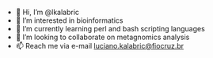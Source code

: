 - 👋 Hi, I’m @lkalabric
- 👀 I’m interested in bioinformatics
- 🌱 I’m currently learning perl and bash scripting languages
- 💞️ I’m looking to collaborate on metagnomics analysis
- 📫 Reach me via e-mail luciano.kalabric@fiocruz.br

<!---
lkalabric/lkalabric is a ✨ special ✨ repository because its `README.md` (this file) appears on your GitHub profile.
You can click the Preview link to take a look at your changes.
--->
